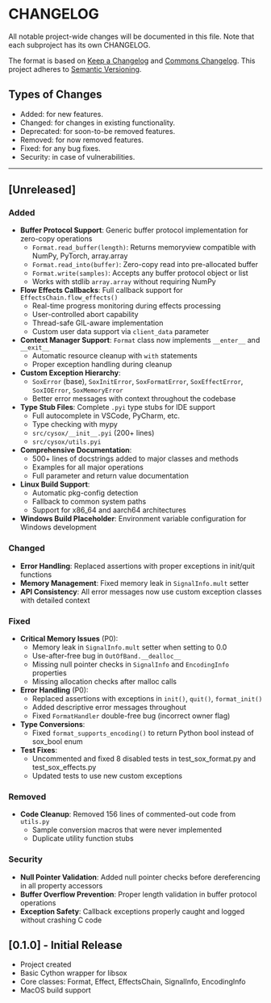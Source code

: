 # CHANGELOG

All notable project-wide changes will be documented in this file. Note that each subproject has its own CHANGELOG.

The format is based on [Keep a Changelog](https://keepachangelog.com/en/1.0.0/) and [Commons Changelog](https://common-changelog.org). This project adheres to [Semantic Versioning](https://semver.org/spec/v2.0.0.html).

## Types of Changes

- Added: for new features.
- Changed: for changes in existing functionality.
- Deprecated: for soon-to-be removed features.
- Removed: for now removed features.
- Fixed: for any bug fixes.
- Security: in case of vulnerabilities.

---

## [Unreleased]

### Added
- **Buffer Protocol Support**: Generic buffer protocol implementation for zero-copy operations
  - `Format.read_buffer(length)`: Returns memoryview compatible with NumPy, PyTorch, array.array
  - `Format.read_into(buffer)`: Zero-copy read into pre-allocated buffer
  - `Format.write(samples)`: Accepts any buffer protocol object or list
  - Works with stdlib `array.array` without requiring NumPy
- **Flow Effects Callbacks**: Full callback support for `EffectsChain.flow_effects()`
  - Real-time progress monitoring during effects processing
  - User-controlled abort capability
  - Thread-safe GIL-aware implementation
  - Custom user data support via `client_data` parameter
- **Context Manager Support**: `Format` class now implements `__enter__` and `__exit__`
  - Automatic resource cleanup with `with` statements
  - Proper exception handling during cleanup
- **Custom Exception Hierarchy**:
  - `SoxError` (base), `SoxInitError`, `SoxFormatError`, `SoxEffectError`, `SoxIOError`, `SoxMemoryError`
  - Better error messages with context throughout the codebase
- **Type Stub Files**: Complete `.pyi` type stubs for IDE support
  - Full autocomplete in VSCode, PyCharm, etc.
  - Type checking with mypy
  - `src/cysox/__init__.pyi` (200+ lines)
  - `src/cysox/utils.pyi`
- **Comprehensive Documentation**:
  - 500+ lines of docstrings added to major classes and methods
  - Examples for all major operations
  - Full parameter and return value documentation
- **Linux Build Support**:
  - Automatic pkg-config detection
  - Fallback to common system paths
  - Support for x86_64 and aarch64 architectures
- **Windows Build Placeholder**: Environment variable configuration for Windows development

### Changed
- **Error Handling**: Replaced assertions with proper exceptions in init/quit functions
- **Memory Management**: Fixed memory leak in `SignalInfo.mult` setter
- **API Consistency**: All error messages now use custom exception classes with detailed context

### Fixed
- **Critical Memory Issues** (P0):
  - Memory leak in `SignalInfo.mult` setter when setting to 0.0
  - Use-after-free bug in `OutOfBand.__dealloc__`
  - Missing null pointer checks in `SignalInfo` and `EncodingInfo` properties
  - Missing allocation checks after malloc calls
- **Error Handling** (P0):
  - Replaced assertions with exceptions in `init()`, `quit()`, `format_init()`
  - Added descriptive error messages throughout
  - Fixed `FormatHandler` double-free bug (incorrect owner flag)
- **Type Conversions**:
  - Fixed `format_supports_encoding()` to return Python bool instead of sox_bool enum
- **Test Fixes**:
  - Uncommented and fixed 8 disabled tests in test_sox_format.py and test_sox_effects.py
  - Updated tests to use new custom exceptions

### Removed
- **Code Cleanup**: Removed 156 lines of commented-out code from `utils.py`
  - Sample conversion macros that were never implemented
  - Duplicate utility function stubs

### Security
- **Null Pointer Validation**: Added null pointer checks before dereferencing in all property accessors
- **Buffer Overflow Prevention**: Proper length validation in buffer protocol operations
- **Exception Safety**: Callback exceptions properly caught and logged without crashing C code

## [0.1.0] - Initial Release

- Project created
- Basic Cython wrapper for libsox
- Core classes: Format, Effect, EffectsChain, SignalInfo, EncodingInfo
- MacOS build support

